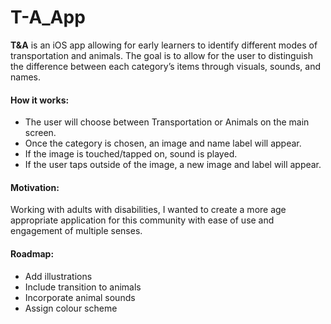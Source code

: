# T-A_App

**T&A** is an iOS app allowing for early learners to identify different modes of transportation and animals. The goal is to allow for the user  to distinguish the difference between each category’s items through visuals, sounds, and names. 

#### **How it works:** 

* The user will choose between Transportation or Animals on the main screen.
* Once the category is chosen, an image and name label will appear. 
* If the image is touched/tapped on, sound is played. 
* If the user taps outside of the image, a new image and label will appear.

#### **Motivation:**

Working with adults with disabilities, I wanted to create a more age appropriate application for this community with ease of use and engagement of multiple senses.

#### **Roadmap:**

* Add illustrations
* Include transition to animals 
* Incorporate animal sounds 
* Assign colour scheme
